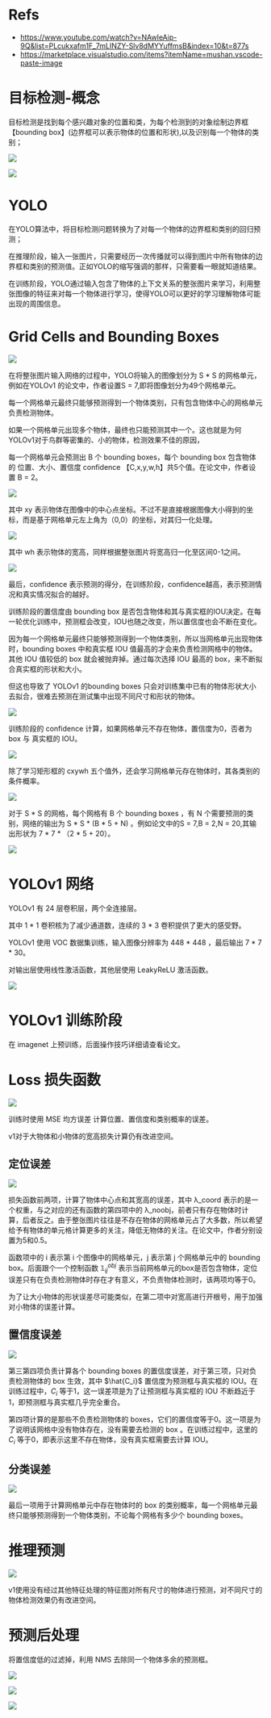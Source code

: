 # Refs
- https://www.youtube.com/watch?v=NAwleAip-9Q&list=PLcukxafm1F_7mLINZY-Slv8dMYYuffmsB&index=10&t=877s
- https://marketplace.visualstudio.com/items?itemName=mushan.vscode-paste-image

# 目标检测-概念
目标检测是找到每个感兴趣对象的位置和类，为每个检测到的对象绘制边界框【bounding box】(边界框可以表示物体的位置和形状),以及识别每一个物体的类别；    

![](/images/yolov1/yolov1_2023-03-01-08-26-47.png)


![](/images/yolov1/yolov1_2023-03-01-08-30-25.png)

# YOLO 

在YOLO算法中，将目标检测问题转换为了对每一个物体的边界框和类别的回归预测；

在推理阶段，输入一张图片，只需要经历一次传播就可以得到图片中所有物体的边界框和类别的预测值。正如YOLO的缩写强调的那样，只需要看一眼就知道结果。

在训练阶段，YOLO通过输入包含了物体的上下文关系的整张图片来学习，利用整张图像的特征来对每一个物体进行学习，使得YOLO可以更好的学习理解物体可能出现的周围信息。

# Grid Cells and Bounding Boxes 

![](/images/yolov1/yolov1_2023-03-01-08-51-54.png)

在将整张图片输入网络的过程中，YOLO将输入的图像划分为 S * S 的网格单元，例如在YOLOv1 的论文中，作者设置S = 7,即将图像划分为49个网格单元。

每一个网格单元最终只能够预测得到一个物体类别，只有包含物体中心的网格单元负责检测物体。

如果一个网格单元出现多个物体，最终也只能预测其中一个。这也就是为何YOLOv1对于鸟群等密集的、小的物体，检测效果不佳的原因，


每一个网格单元会预测出 B 个 bounding boxes，每个 bounding box 包含物体的 位置、大小、置信度 confidence 【C,x,y,w,h】共5个值。在论文中，作者设置 B = 2。

![](/images/yolov1/yolov1_2023-03-01-09-10-40.png)

其中 xy 表示物体在图像中的中心点坐标。不过不是直接根据图像大小得到的坐标，而是基于网格单元左上角为（0,0）的坐标，对其归一化处理。

![](/images/yolov1/yolov1_2023-03-01-09-13-38.png)


其中 wh 表示物体的宽高，同样根据整张图片将宽高归一化至区间0-1之间。

![](/images/yolov1/yolov1_2023-03-01-09-23-49.png)

最后，confidence 表示预测的得分，在训练阶段，confidence越高，表示预测情况和真实情况拟合的越好。

训练阶段的置信度由 bounding box 是否包含物体和其与真实框的IOU决定。在每一轮优化训练中，预测框会改变，IOU也随之改变，所以置信度也会不断在变化。

因为每一个网格单元最终只能够预测得到一个物体类别，所以当网格单元出现物体时，bounding boxes 中和真实框 IOU 值最高的才会来负责检测网格中的物体。其他 IOU 值较低的 box 就会被抛弃掉。通过每次选择 IOU 最高的 box，来不断拟合真实框的形状和大小。

但这也导致了 YOLOv1 的bounding boxes 只会对训练集中已有的物体形状大小去拟合，很难去预测在测试集中出现不同尺寸和形状的物体。



![](/images/yolov1/yolov1_2023-03-01-09-30-17.png)

训练阶段的 confidence 计算，如果网格单元不存在物体，置信度为0，否者为 box 与 真实框的 IOU。

![](/images/yolov1/yolov1_2023-03-01-09-48-13.png)

除了学习矩形框的 cxywh 五个值外，还会学习网格单元存在物体时，其各类别的条件概率。



![](/images/yolov1/yolov1_2023-03-01-09-51-50.png)

对于 S * S 的网格，每个网格有 B 个 bounding boxes ，有 N 个需要预测的类别，网络的输出为 S * S * (B * 5 + N) 。例如论文中的S = 7,B = 2,N = 20,其输出形状为 7 * 7 * （2 * 5 + 20）。

![](/images/yolov1/yolov1_2023-03-01-10-16-44.png)

# YOLOv1 网络 

YOLOv1 有 24 层卷积层，两个全连接层。

其中 1 * 1 卷积核为了减少通道数，连续的 3 * 3 卷积提供了更大的感受野。

YOLOv1 使用 VOC 数据集训练，输入图像分辨率为 448 * 448 ，最后输出 7 * 7 * 30。

对输出层使用线性激活函数，其他层使用 LeakyReLU 激活函数。

![](/images/yolov1/yolov1_2023-03-01-10-30-05.png)

# YOLOv1 训练阶段 

在 imagenet 上预训练，后面操作技巧详细请查看论文。

# Loss 损失函数

![](/images/yolov1/yolov1_2023-03-01-10-38-59.png)

训练时使用 MSE 均方误差 计算位置、置信度和类别概率的误差。

v1对于大物体和小物体的宽高损失计算仍有改进空间。

## 定位误差

![](/images/yolov1/yolov1_2023-03-01-14-30-01.png)

损失函数前两项，计算了物体中心点和其宽高的误差，其中 λ_coord 表示的是一个权重，与之对应的还有函数的第四项中的 λ_noobj，前者只有存在物体时计算，后者反之。由于整张图片往往是不存在物体的网格单元占了大多数，所以希望给予有物体的单元格计算更多的关注，降低无物体的关注。在论文中，作者分别设置为5和0.5。

函数项中的 i 表示第 i 个图像中的网格单元，j 表示第 j 个网格单元中的 bounding box。后面跟个一个控制函数 $\mathbb{1}^{obj}_{ij}$ 表示当前网格单元的box是否包含物体，定位误差只有在负责检测物体时存在才有意义，不负责物体检测时，该两项均等于0。

为了让大小物体的形状误差尽可能类似，在第二项中对宽高进行开根号，用于加强对小物体的误差计算。

## 置信度误差 

![](/images/yolov1/yolov1_2023-03-01-14-36-17.png)

第三第四项负责计算各个 bounding boxes 的置信度误差，对于第三项，只对负责检测物体的 box 生效，其中 $\hat{C_i}$ 置信度为预测框与真实框的 IOU。在训练过程中，$C_i$ 等于1，这一误差项是为了让预测框与真实框的 IOU 不断趋近于1，即预测框与真实框几乎完全重合。

第四项计算的是那些不负责检测物体的 boxes，它们的置信度等于0。这一项是为了说明该网格中没有物体存在，没有需要去检测的 box 。在训练过程中，这里的 $C_i$ 等于0，即表示这里不存在物体，没有真实框需要去计算 IOU。

## 分类误差

![](/images/yolov1/yolov1_2023-03-01-15-01-51.png)

最后一项用于计算网格单元中存在物体时的 box 的类别概率，每一个网格单元最终只能够预测得到一个物体类别，不论每个网格有多少个 bounding boxes。


# 推理预测

![](/images/yolov1/yolov1_2023-03-01-10-41-32.png)

v1使用没有经过其他特征处理的特征图对所有尺寸的物体进行预测，对不同尺寸的物体检测效果仍有改进空间。

# 预测后处理

将置信度低的过滤掉，利用 NMS 去除同一个物体多余的预测框。

![](/images/yolov1/yolov1_2023-03-01-10-43-17.png)

![](/images/yolov1/yolov1_2023-03-01-10-42-53.png)

![](/images/yolov1/yolov1_2023-03-01-10-43-01.png)